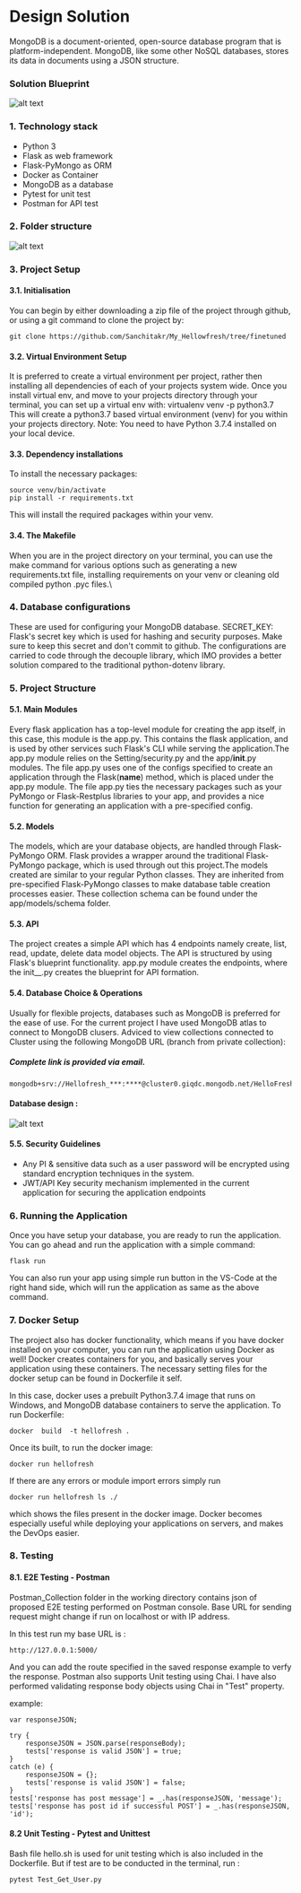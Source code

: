 # Design Solution

MongoDB is a document-oriented, open-source database program that is platform-independent. MongoDB, like some other NoSQL databases, stores its data in documents using a 
JSON structure.

### Solution Blueprint 
![alt text](https://github.com/Sanchitakr/My_Hellowfresh/blob/finetuned/Design/images/Solution%20Blueprint.png)
### 1.	Technology stack 
- Python 3
- Flask as web framework
- Flask-PyMongo as ORM 
- Docker as Container
-	MongoDB as a database
-	Pytest for unit test
-	Postman for API test 

### 2. Folder structure

![alt text](https://github.com/Sanchitakr/My_Hellowfresh/blob/finetuned/Design/images/folder%20structure.PNG)

### 3.	Project Setup

#### 3.1.	Initialisation
You can begin by either downloading a zip file of the project through github, or using a git command to clone the project by:

```
git clone https://github.com/Sanchitakr/My_Hellowfresh/tree/finetuned
```

#### 3.2.	Virtual Environment Setup
It is preferred to create a virtual environment per project, rather then installing all dependencies of each of your projects system wide. Once you install virtual env, and move to your projects directory through your terminal, you can set up a virtual env with:
virtualenv venv -p python3.7
This will create a python3.7 based virtual environment (venv) for you within your projects directory.
Note: You need to have Python 3.7.4 installed on your local device.

#### 3.3.	Dependency installations
To install the necessary packages:
```
source venv/bin/activate
pip install -r requirements.txt
```
This will install the required packages within your venv.

#### 3.4.	The Makefile
When you are in the project directory on your terminal, you can use the make command for various options such as generating a new requirements.txt file, installing requirements on your venv or cleaning old compiled python .pyc files.\

### 4.	Database configurations
These are used for configuring your MongoDB database.
SECRET_KEY: Flask's secret key which is used for hashing and security purposes. Make sure to keep this secret and don't commit to github.
The configurations are carried to code through the decouple library, which IMO provides a better solution compared to the traditional python-dotenv library. 

### 5.	Project Structure
#### 5.1.	Main Modules
Every flask application has a top-level module for creating the app itself, in this case, this module is the app.py. This contains the flask application, and is used by other services such Flask's CLI while serving the application.The app.py module relies on the Setting/security.py and the app/__init__.py modules. The file app.py uses one of the configs specified to create an application through the Flask(__name__) method, which is placed under the app.py module.
The file app.py ties the necessary packages such as your PyMongo or Flask-Restplus libraries to your app, and provides a nice function for generating an application with a pre-specified config.

#### 5.2.	Models
The models, which are your database objects, are handled through Flask-PyMongo ORM. Flask provides a wrapper around the traditional Flask-PyMongo package, which is used through out this project.The models created are similar to your regular Python classes. They are inherited from pre-specified Flask-PyMongo classes to make database table creation processes easier. These collection schema can be found under the app/models/schema folder.

#### 5.3.	API
The project creates a simple API which has 4 endpoints namely create, list, read, update, delete data model objects. The API is structured by using Flask's blueprint functionality.
app.py module creates the endpoints, where the init__.py creates the blueprint for API formation.

#### 5.4.	Database Choice & Operations
Usually for flexible projects, databases such as MongoDB is preferred for the ease of use. For the current project I have used MongoDB atlas to connect to MongoDB clusers.
Adviced to view collections connected to Cluster using the following MongoDB URL (branch from private collection):
##### Complete link is provided via email.
```
mongodb+srv://Hellofresh_***:****@cluster0.giqdc.mongodb.net/HelloFresh
```
#### Database design :

![alt text](https://github.com/Sanchitakr/My_Hellowfresh/blob/finetuned/Design/images/DB%20Schema.png)


#### 5.5.	Security Guidelines
-	Any PI & sensitive data such as a user password will be encrypted using standard encryption techniques in the system. 
-	JWT/API Key security mechanism implemented in the current application for securing the application endpoints

### 6.	Running the Application
Once you have setup your database, you are ready to run the application. 
You can go ahead and run the application with a simple command:
```
flask run
```
You can also run your app using simple run button in the VS-Code at the right hand side, which will run the application as same as the above command. 

### 7.	Docker Setup
The project also has docker functionality, which means if you have docker installed on your computer, you can run the application using Docker as well!
Docker creates containers for you, and basically serves your application using these containers. The necessary setting files for the docker setup can be found in Dockerfile it self.

In this case, docker uses a prebuilt Python3.7.4 image that runs on Windows, and MongoDB database containers to serve the application.
To run Dockerfile:
```
docker  build  -t hellofresh .
```
Once its built, to run the docker image:
```
docker run hellofresh
```
If there are any errors or module import errors simply run
```
docker run hellofresh ls ./
```
which shows the files present in the docker image.
Docker becomes especially useful while deploying your applications on servers, and makes the DevOps easier. 

### 8. Testing

#### 8.1. E2E Testing - Postman
Postman_Collection folder in the working directory contains json of proposed E2E testing performed on Postman console. 
Base URL for sending request might change if run on localhost or with IP address.

In this test run my base URL is :
```
http://127.0.0.1:5000/
```
And you can add the route specified in the saved response example to verfy the response.
Postman also supports Unit testing using Chai. I have also performed validating response body objects using Chai in "Test" property.

example:
```
var responseJSON;

try { 
    responseJSON = JSON.parse(responseBody); 
    tests['response is valid JSON'] = true;
}
catch (e) { 
    responseJSON = {}; 
    tests['response is valid JSON'] = false;
}
tests['response has post message'] = _.has(responseJSON, 'message');
tests['response has post id if successful POST'] = _.has(responseJSON, 'id');

```
#### 8.2 Unit Testing - Pytest and Unittest

Bash file hello.sh is used for unit testing which is also included in the Dockerfile.
But if test are to be conducted in the terminal, run :
```
pytest Test_Get_User.py
```




